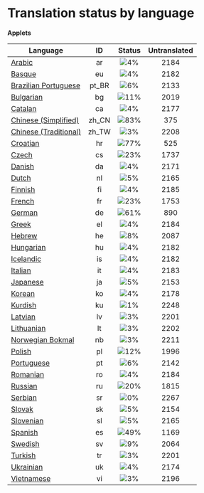 # Translation status by language
**Applets**

Language | ID | Status | Untranslated
---------|:--:|:------:|:-----------:
[Arabic](language-status/ar.md) | ar |  ![4%](http://progressed.io/bar/4) | 2184
[Basque](language-status/eu.md) | eu |  ![4%](http://progressed.io/bar/4) | 2182
[Brazilian Portuguese](language-status/pt_BR.md) | pt_BR |  ![6%](http://progressed.io/bar/6) | 2133
[Bulgarian](language-status/bg.md) | bg |  ![11%](http://progressed.io/bar/11) | 2019
[Catalan](language-status/ca.md) | ca |  ![4%](http://progressed.io/bar/4) | 2177
[Chinese (Simplified)](language-status/zh_CN.md) | zh_CN |  ![83%](http://progressed.io/bar/83) | 375
[Chinese (Traditional)](language-status/zh_TW.md) | zh_TW |  ![3%](http://progressed.io/bar/3) | 2208
[Croatian](language-status/hr.md) | hr |  ![77%](http://progressed.io/bar/77) | 525
[Czech](language-status/cs.md) | cs |  ![23%](http://progressed.io/bar/23) | 1737
[Danish](language-status/da.md) | da |  ![4%](http://progressed.io/bar/4) | 2171
[Dutch](language-status/nl.md) | nl |  ![5%](http://progressed.io/bar/5) | 2165
[Finnish](language-status/fi.md) | fi |  ![4%](http://progressed.io/bar/4) | 2185
[French](language-status/fr.md) | fr |  ![23%](http://progressed.io/bar/23) | 1753
[German](language-status/de.md) | de |  ![61%](http://progressed.io/bar/61) | 890
[Greek](language-status/el.md) | el |  ![4%](http://progressed.io/bar/4) | 2184
[Hebrew](language-status/he.md) | he |  ![8%](http://progressed.io/bar/8) | 2087
[Hungarian](language-status/hu.md) | hu |  ![4%](http://progressed.io/bar/4) | 2182
[Icelandic](language-status/is.md) | is |  ![4%](http://progressed.io/bar/4) | 2182
[Italian](language-status/it.md) | it |  ![4%](http://progressed.io/bar/4) | 2183
[Japanese](language-status/ja.md) | ja |  ![5%](http://progressed.io/bar/5) | 2153
[Korean](language-status/ko.md) | ko |  ![4%](http://progressed.io/bar/4) | 2178
[Kurdish](language-status/ku.md) | ku |  ![1%](http://progressed.io/bar/1) | 2248
[Latvian](language-status/lv.md) | lv |  ![3%](http://progressed.io/bar/3) | 2201
[Lithuanian](language-status/lt.md) | lt |  ![3%](http://progressed.io/bar/3) | 2202
[Norwegian Bokmal](language-status/nb.md) | nb |  ![3%](http://progressed.io/bar/3) | 2211
[Polish](language-status/pl.md) | pl |  ![12%](http://progressed.io/bar/12) | 1996
[Portuguese](language-status/pt.md) | pt |  ![6%](http://progressed.io/bar/6) | 2142
[Romanian](language-status/ro.md) | ro |  ![4%](http://progressed.io/bar/4) | 2184
[Russian](language-status/ru.md) | ru |  ![20%](http://progressed.io/bar/20) | 1815
[Serbian](language-status/sr.md) | sr |  ![0%](http://progressed.io/bar/0) | 2267
[Slovak](language-status/sk.md) | sk |  ![5%](http://progressed.io/bar/5) | 2154
[Slovenian](language-status/sl.md) | sl |  ![5%](http://progressed.io/bar/5) | 2165
[Spanish](language-status/es.md) | es |  ![49%](http://progressed.io/bar/49) | 1169
[Swedish](language-status/sv.md) | sv |  ![9%](http://progressed.io/bar/9) | 2064
[Turkish](language-status/tr.md) | tr |  ![3%](http://progressed.io/bar/3) | 2201
[Ukrainian](language-status/uk.md) | uk |  ![4%](http://progressed.io/bar/4) | 2174
[Vietnamese](language-status/vi.md) | vi |  ![3%](http://progressed.io/bar/3) | 2196
